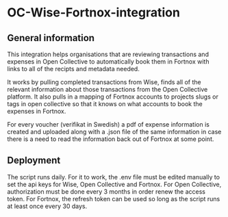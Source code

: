 # OC-Wise-Fortnox-integration

## General information
This integration helps organisations that are reviewing transactions and expenses in Open Collective to automatically book them in Fortnox with links to all of the recipts and metadata needed.

It works by pulling completed transactions from Wise, finds all of the relevant information about those transactions from the Open Collective platform. It also pulls in a mapping of Fortnox accounts to projects slugs or tags in open collective so that it knows on what accounts to book the expenses in Fortnox.

For every voucher (verifikat in Swedish) a pdf of expense information is created and uploaded along with a .json file of the same information in case there is a need to read the information back out of Fortnox at some point.

## Deployment
The script runs daily. For it to work, the .env file must be edited manually to set the api keys for Wise, Open Collective and Fortnox. For Open Collective, authorization must be done every 3 months in order renew the access token. For Fortnox, the refresh token can be used so long as the script runs at least once every 30 days. 

